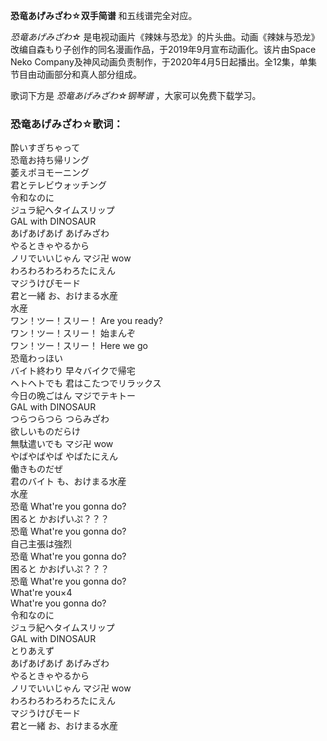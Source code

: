 

**恐竜あげみざわ☆双手简谱** 和五线谱完全对应。

_恐竜あげみざわ☆_ 是电视动画片《辣妹与恐龙》的片头曲。动画《辣妹与恐龙》改编自森もり子创作的同名漫画作品，于2019年9月宣布动画化。该片由Space
Neko Company及神风动画负责制作，于2020年4月5日起播出。全12集，单集节目由动画部分和真人部分组成。

歌词下方是 _恐竜あげみざわ☆钢琴谱_ ，大家可以免费下载学习。

### 恐竜あげみざわ☆歌词：

酔いすぎちゃって  
恐竜お持ち帰リング  
萎えポヨモーニング  
君とテレビウォッチング  
令和なのに  
ジュラ紀へタイムスリップ  
GAL with DINOSAUR  
あげあげあげ あげみざわ  
やるときゃやるから  
ノリでいいじゃん マジ卍 wow  
わろわろわろわろたにえん  
マジうけぴモード  
君と一緒 お、おけまる水産  
水産  
ワン！ツー！スリー！ Are you ready?  
ワン！ツー！スリー！ 始まんぞ  
ワン！ツー！スリー！ Here we go  
恐竜わっほい  
バイト終わり 早々バイクで帰宅  
ヘトヘトでも 君はこたつでリラックス  
今日の晩ごはん マジでテキトー  
GAL with DINOSAUR  
つらつらつら つらみざわ  
欲しいものだらけ  
無駄遣いでも マジ卍 wow  
やばやばやば やばたにえん  
働きものだぜ  
君のバイト も、おけまる水産  
水産  
恐竜 What're you gonna do?  
困ると かおげいぷ？？？  
恐竜 What're you gonna do?  
自己主張は強烈  
恐竜 What're you gonna do?  
困ると かおげいぷ？？？  
恐竜 What're you gonna do?  
What're you×4  
What're you gonna do?  
令和なのに  
ジュラ紀へタイムスリップ  
GAL with DINOSAUR  
とりあえず  
あげあげあげ あげみざわ  
やるときゃやるから  
ノリでいいじゃん マジ卍 wow  
わろわろわろわろたにえん  
マジうけぴモード  
君と一緒 お、おけまる水産

